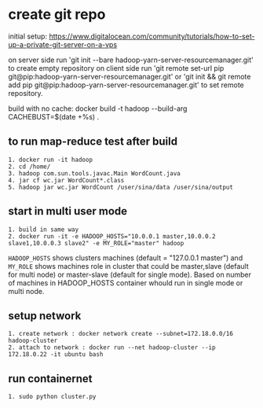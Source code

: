 # create git repo
initial setup:
https://www.digitalocean.com/community/tutorials/how-to-set-up-a-private-git-server-on-a-vps

on server side run 'git init --bare hadoop-yarn-server-resourcemanager.git' to create empty repository
on client side run 'git remote set-url pip git@pip:hadoop-yarn-server-resourcemanager.git' or 'git init && git remote add pip git@pip:hadoop-yarn-server-resourcemanager.git' to set remote repository.

build with no cache:
docker build -t hadoop --build-arg CACHEBUST=$(date +%s) .

## to run map-reduce test after build
    1. docker run -it hadoop
    2. cd /home/
    3. hadoop com.sun.tools.javac.Main WordCount.java
    4. jar cf wc.jar WordCount*.class
    5. hadoop jar wc.jar WordCount /user/sina/data /user/sina/output 

## start in multi user mode
    1. build in same way
    2. docker run -it -e HADOOP_HOSTS="10.0.0.1 master,10.0.0.2 slave1,10.0.0.3 slave2" -e MY_ROLE="master" hadoop
`HADOOP_HOSTS` shows clusters machines (default = "127.0.0.1 master") and `MY_ROLE` shows machines role in cluster that could be master,slave (default for multi node) or master-slave (default for single mode). Based on number of machines in HADOOP_HOSTS container whould run in single mode or multi node.

## setup network
    1. create network : docker network create --subnet=172.18.0.0/16 hadoop-cluster
    2. attach to network : docker run --net hadoop-cluster --ip 172.18.0.22 -it ubuntu bash

## run containernet
    1. sudo python cluster.py

